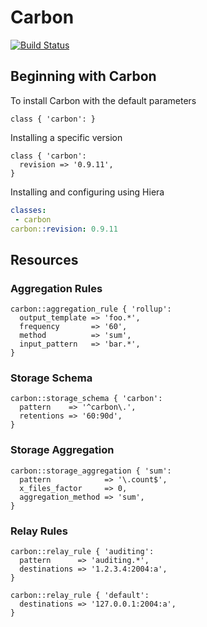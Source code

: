 # Carbon

[![Build Status](https://travis-ci.org/jbussdieker/puppet-carbon.svg?branch=master)](https://travis-ci.org/jbussdieker/puppet-carbon)

## Beginning with Carbon

To install Carbon with the default parameters

```puppet
class { 'carbon': }
```

Installing a specific version

```puppet
class { 'carbon':
  revision => '0.9.11',
}
```

Installing and configuring using Hiera

```yaml
classes:
 - carbon
carbon::revision: 0.9.11
```

## Resources

### Aggregation Rules

```puppet
carbon::aggregation_rule { 'rollup':
  output_template => 'foo.*',
  frequency       => '60',
  method          => 'sum',
  input_pattern   => 'bar.*',
}
```

### Storage Schema

```puppet
carbon::storage_schema { 'carbon':
  pattern    => '^carbon\.',
  retentions => '60:90d',
}
```

### Storage Aggregation

```puppet
carbon::storage_aggregation { 'sum':
  pattern            => '\.count$',
  x_files_factor     => 0,
  aggregation_method => 'sum',
}
```

### Relay Rules

```puppet
carbon::relay_rule { 'auditing':
  pattern      => 'auditing.*',
  destinations => '1.2.3.4:2004:a',
}

carbon::relay_rule { 'default':
  destinations => '127.0.0.1:2004:a',
}

```
